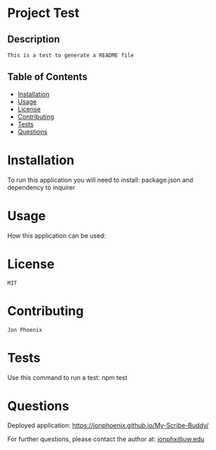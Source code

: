 # Project Test

  ## Description
    This is a test to generate a README file
  
  ## Table of Contents
  - [Installation](#installation)
  - [Usage](#usage)
  - [License](#license)
  - [Contributing](#contributing)
  - [Tests](#tests)
  - [Questions](#questions)

  # Installation
  To run this application you will need to install: package.json and dependency to inquirer

  # Usage
  How this application can be used: 

  # License
    MIT

  # Contributing
    Jon Phoenix

  # Tests
  Use this command to run a test: npm test

  # Questions
  
 Deployed application: https://jonphoenix.github.io/My-Scribe-Buddy/
  
 For further questions, please contact the author at: jonphx@uw.edu
